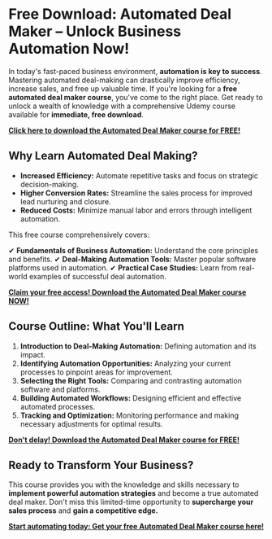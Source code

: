 # Free Download: Automated Deal Maker – Unlock Business Automation Now!

In today's fast-paced business environment, **automation is key to success**. Mastering automated deal-making can drastically improve efficiency, increase sales, and free up valuable time. If you're looking for a **free automated deal maker course**, you've come to the right place. Get ready to unlock a wealth of knowledge with a comprehensive Udemy course available for **immediate, free download**.

[**Click here to download the Automated Deal Maker course for FREE!**](https://udemywork.com/automated-deal-maker)

## Why Learn Automated Deal Making?

*   **Increased Efficiency:** Automate repetitive tasks and focus on strategic decision-making.
*   **Higher Conversion Rates:** Streamline the sales process for improved lead nurturing and closure.
*   **Reduced Costs:** Minimize manual labor and errors through intelligent automation.

This free course comprehensively covers:

✔ **Fundamentals of Business Automation:** Understand the core principles and benefits.
✔ **Deal-Making Automation Tools:** Master popular software platforms used in automation.
✔ **Practical Case Studies:** Learn from real-world examples of successful deal automation.

[**Claim your free access! Download the Automated Deal Maker course NOW!**](https://udemywork.com/automated-deal-maker)

## Course Outline: What You'll Learn

1.  **Introduction to Deal-Making Automation:** Defining automation and its impact.
2.  **Identifying Automation Opportunities:** Analyzing your current processes to pinpoint areas for improvement.
3.  **Selecting the Right Tools:** Comparing and contrasting automation software and platforms.
4.  **Building Automated Workflows:** Designing efficient and effective automated processes.
5.  **Tracking and Optimization:** Monitoring performance and making necessary adjustments for optimal results.

[**Don't delay! Download the Automated Deal Maker course for FREE!**](https://udemywork.com/automated-deal-maker)

## Ready to Transform Your Business?

This course provides you with the knowledge and skills necessary to **implement powerful automation strategies** and become a true automated deal maker. Don't miss this limited-time opportunity to **supercharge your sales process** and **gain a competitive edge.**

**[Start automating today: Get your free Automated Deal Maker course here!](https://udemywork.com/automated-deal-maker)**
